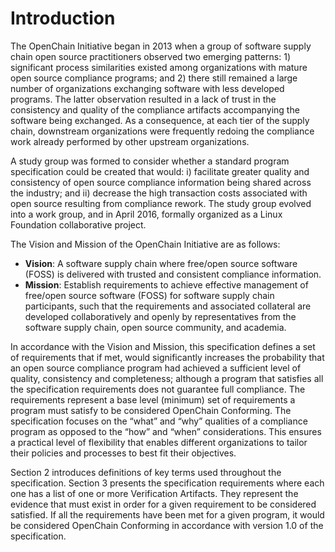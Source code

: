# Introduction

The OpenChain Initiative began in 2013 when a group of software supply chain open source practitioners observed two emerging patterns: 1) significant process similarities existed among organizations with mature open source compliance programs; and 2) there still remained a large number of organizations exchanging software with less developed programs. The latter observation resulted in a lack of trust in the consistency and quality of the compliance artifacts accompanying the software being exchanged. As a consequence, at each tier of the supply chain, downstream organizations were frequently redoing the compliance work already performed by other upstream organizations.

A study group was formed to consider whether a standard program specification could be created that would: i) facilitate greater quality and consistency of open source compliance information being shared across the industry; and ii) decrease the high transaction costs associated with open source resulting from compliance rework. The study group evolved into a work group, and in April 2016, formally organized as a Linux Foundation collaborative project.

The Vision and Mission of the OpenChain Initiative are as follows:

* **Vision**: A software supply chain where free/open source software (FOSS) is delivered with trusted and consistent compliance information.
* **Mission**: Establish requirements to achieve effective management of free/open source software (FOSS) for software supply chain participants, such that the requirements and associated collateral are developed collaboratively and openly by representatives from the software supply chain, open source community, and academia.

In accordance with the Vision and Mission, this specification defines a set of requirements that if met, would significantly increases the probability that an open source compliance program had achieved a sufficient level of quality, consistency and completeness; although a program that satisfies all the specification requirements does not guarantee full compliance. The requirements represent a base level (minimum) set of requirements a program must satisfy to be considered OpenChain Conforming. The specification focuses on the “what” and “why” qualities of a compliance program as opposed to the “how” and “when” considerations. This ensures a practical level of flexibility that enables different organizations to tailor their policies and processes to best fit their objectives.

Section 2 introduces definitions of key terms used throughout the specification. Section 3 presents the specification requirements where each one has a list of one or more Verification Artifacts. They represent the evidence that must exist in order for a given requirement to be considered satisfied. If all the requirements have been met for a given program, it would be considered OpenChain Conforming in accordance with version 1.0 of the specification.
